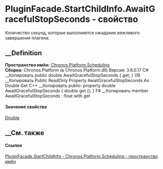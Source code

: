 # PluginFacade.StartChildInfo.AwaitGracefulStopSeconds - свойство
Количество секунд, которые выполняется ожидание вежливого завершения плагина.
## __Definition
 **Пространство имён:**
[Chronos.Platform.Scheduling](N_Chronos_Platform_Scheduling.htm)  
 **Сборка:** Chronos.Platform (в Chronos.Platform.dll) Версия: 3.6.0.17
C# __Копировать
     public double AwaitGracefulStopSeconds { get; }
VB __Копировать
     Public ReadOnly Property AwaitGracefulStopSeconds As Double
    	Get
C++ __Копировать
     public:
    property double AwaitGracefulStopSeconds {
    	double get ();
    }
F# __Копировать
     member AwaitGracefulStopSeconds : float with get
#### Значение свойства
[Double](https://learn.microsoft.com/dotnet/api/system.double)
##  __См. также
#### Ссылки
[PluginFacade.StartChildInfo -
](T_Chronos_Platform_Scheduling_PluginFacade_StartChildInfo.htm)
[Chronos.Platform.Scheduling - пространство
имён](N_Chronos_Platform_Scheduling.htm)
